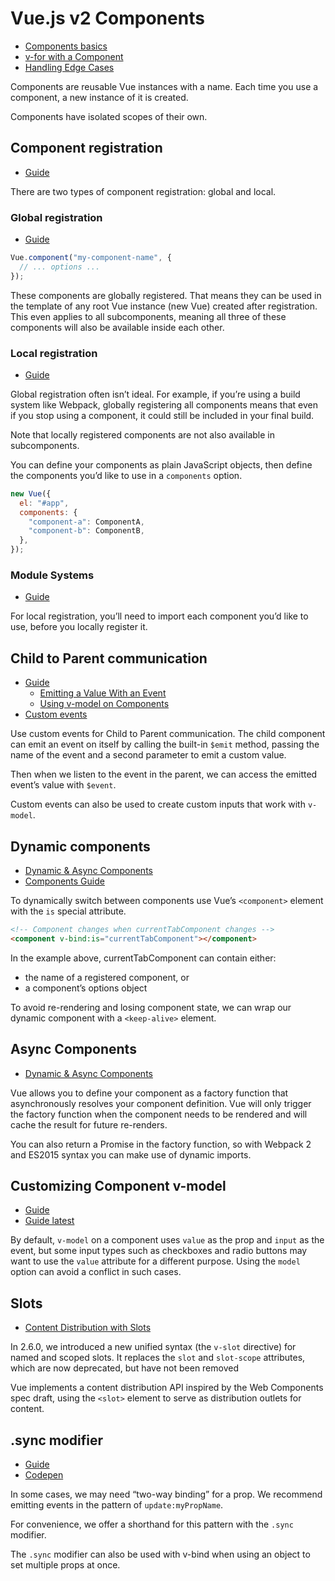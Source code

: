# Vue.js v2 Components

- [Components basics](https://v2.vuejs.org/v2/guide/components.html)
- [v-for with a Component](https://v2.vuejs.org/v2/guide/list.html#v-for-with-a-Component)
- [Handling Edge Cases](https://v2.vuejs.org/v2/guide/components-edge-cases.html)

Components are reusable Vue instances with a name. Each time you use a component, a new instance of it is created.

Components have isolated scopes of their own.

## Component registration

- [Guide](https://v2.vuejs.org/v2/guide/components-registration.html)

There are two types of component registration: global and local.

### Global registration

- [Guide](https://v2.vuejs.org/v2/guide/components-registration.html#Global-Registration)

```js
Vue.component("my-component-name", {
  // ... options ...
});
```

These components are globally registered. That means they can be used in the template of any root Vue instance (new Vue)
created after registration. This even applies to all subcomponents, meaning all three of these components will also be
available inside each other.

### Local registration

- [Guide](https://v2.vuejs.org/v2/guide/components-registration.html#Local-Registration)

Global registration often isn’t ideal. For example, if you’re using a build system like Webpack, globally registering
all components means that even if you stop using a component, it could still be included in your final build.

Note that locally registered components are not also available in subcomponents.

You can define your components as plain JavaScript objects, then define the components you’d like to use in a
`components` option.

```js
new Vue({
  el: "#app",
  components: {
    "component-a": ComponentA,
    "component-b": ComponentB,
  },
});
```

### Module Systems

- [Guide](https://v2.vuejs.org/v2/guide/components-registration.html#Module-Systems)

For local registration, you’ll need to import each component you’d like to use, before you locally register it.

## Child to Parent communication

- [Guide](https://v2.vuejs.org/v2/guide/components.html#Listening-to-Child-Components-Events)
  - [Emitting a Value With an Event](https://v2.vuejs.org/v2/guide/components.html#Emitting-a-Value-With-an-Event)
  - [Using v-model on Components](https://v2.vuejs.org/v2/guide/components.html#Using-v-model-on-Components)
- [Custom events](https://v2.vuejs.org/v2/guide/components-custom-events.html)

Use custom events for Child to Parent communication. The child component can emit an event on itself by calling the
built-in `$emit` method, passing the name of the event and a second parameter to emit a custom value.

Then when we listen to the event in the parent, we can access the emitted event’s value with `$event`.

Custom events can also be used to create custom inputs that work with `v-model`.

## Dynamic components

- [Dynamic & Async Components](https://v2.vuejs.org/v2/guide/components-dynamic-async.html)
- [Components Guide](https://v2.vuejs.org/v2/guide/components.html#Dynamic-Components)

To dynamically switch between components use Vue’s `<component>` element with the `is` special attribute.

```html
<!-- Component changes when currentTabComponent changes -->
<component v-bind:is="currentTabComponent"></component>
```

In the example above, currentTabComponent can contain either:

- the name of a registered component, or
- a component’s options object

To avoid re-rendering and losing component state, we can wrap our dynamic component with a `<keep-alive>` element.

## Async Components

- [Dynamic & Async Components](https://v2.vuejs.org/v2/guide/components-dynamic-async.html#Async-Components)

Vue allows you to define your component as a factory function that asynchronously resolves your component definition.
Vue will only trigger the factory function when the component needs to be rendered and will cache the result for future
re-renders.

You can also return a Promise in the factory function, so with Webpack 2 and ES2015 syntax you can make use of dynamic
imports.

## Customizing Component v-model

- [Guide](https://v2.vuejs.org/v2/guide/components-custom-events.html#Customizing-Component-v-model)
- [Guide latest](https://vuejs.org/guide/components/v-model.html)

By default, `v-model` on a component uses `value` as the prop and `input` as the event, but some input types such as
checkboxes and radio buttons may want to use the `value` attribute for a different purpose. Using the `model` option can
avoid a conflict in such cases.

## Slots

- [Content Distribution with Slots](https://v2.vuejs.org/v2/guide/components.html#Content-Distribution-with-Slots)

In 2.6.0, we introduced a new unified syntax (the `v-slot` directive) for named and scoped slots. It replaces the `slot`
and `slot-scope` attributes, which are now deprecated, but have not been removed

Vue implements a content distribution API inspired by the Web Components spec draft, using the `<slot>` element to serve
as distribution outlets for content.

## .sync modifier

- [Guide](https://v2.vuejs.org/v2/guide/components-custom-events.html#sync-Modifier)
- [Codepen](https://codepen.io/mahendranKannan/pen/VxXzJB?editors=1010)

In some cases, we may need “two-way binding” for a prop. We recommend emitting events in the pattern of `update:myPropName`.

For convenience, we offer a shorthand for this pattern with the `.sync` modifier.

The `.sync` modifier can also be used with v-bind when using an object to set multiple props at once.
